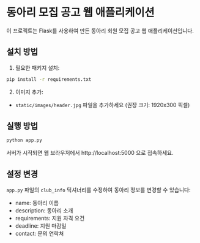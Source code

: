 # 동아리 모집 공고 웹 애플리케이션

이 프로젝트는 Flask를 사용하여 만든 동아리 회원 모집 공고 웹 애플리케이션입니다.

## 설치 방법

1. 필요한 패키지 설치:
```bash
pip install -r requirements.txt
```

2. 이미지 추가:
- `static/images/header.jpg` 파일을 추가하세요 (권장 크기: 1920x300 픽셀)

## 실행 방법

```bash
python app.py
```

서버가 시작되면 웹 브라우저에서 http://localhost:5000 으로 접속하세요.

## 설정 변경

`app.py` 파일의 `club_info` 딕셔너리를 수정하여 동아리 정보를 변경할 수 있습니다:
- name: 동아리 이름
- description: 동아리 소개
- requirements: 지원 자격 요건
- deadline: 지원 마감일
- contact: 문의 연락처 